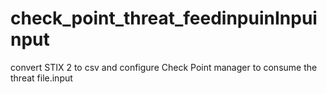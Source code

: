 # check_point_threat_feedinpuinInpuinput
convert STIX 2 to csv and configure Check Point manager to consume the threat file.input
